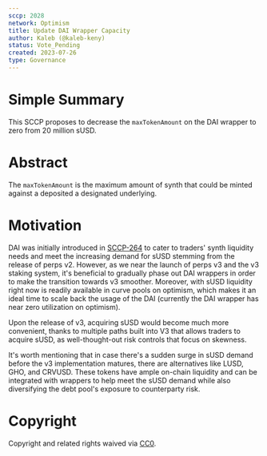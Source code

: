 ```yaml
---
sccp: 2028
network: Optimism
title: Update DAI Wrapper Capacity
author: Kaleb (@kaleb-keny)
status: Vote_Pending
created: 2023-07-26
type: Governance
---
```


# Simple Summary

This SCCP proposes to decrease the `maxTokenAmount` on the DAI wrapper to zero from 20 million sUSD.

# Abstract

The `maxTokenAmount` is the maximum amount of synth that could be minted against a deposited a designated underlying.

# Motivation

DAI was initially introduced in [SCCP-264](https://sips.synthetix.io/sccp/sccp-264/) to cater to traders' synth liquidity needs and meet the increasing demand for sUSD stemming from the release of perps v2. However, as we near the launch of perps v3 and the v3 staking system, it's beneficial to gradually phase out DAI wrappers in order to make the transition towards v3 smoother. Moreover, with sUSD liquidity right now is readily available in curve pools on optimism, which makes it an ideal time to scale back the usage of the DAI (currently the DAI wrapper has near zero utilization on optimism).

Upon the release of v3, acquiring sUSD would become much more convenient, thanks to multiple paths built into V3 that allows traders to acquire sUSD, as well-thought-out risk controls that focus on skewness.

It's worth mentioning that in case there's a sudden surge in sUSD demand before the v3 implementation matures, there are alternatives like LUSD, GHO, and CRVUSD. These tokens have ample on-chain liquidity and can be integrated with wrappers to help meet the sUSD demand while also diversifying the debt pool's exposure to counterparty risk.


# Copyright

Copyright and related rights waived via [CC0](https://creativecommons.org/publicdomain/zero/1.0/).
